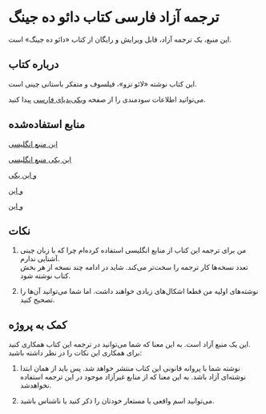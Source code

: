 # ترجمه آزاد فارسی کتاب دائو ده جینگ

این منبع، یک ترجمه آزاد، قابل ویرایش و رایگان از کتاب «دائو ده جینگ» است.

## درباره کتاب

این کتاب نوشته «لائو تزو»، فیلسوف و متفکر باستانی چینی است.

می‌توانید اطلاعات سودمندی را از صفحه [ویکی‌پدیای فارسی](https://fa.wikipedia.org/wiki/%D8%AF%D8%A7%D8%A6%D9%88_%D8%AF%D9%87_%D8%AC%DB%8C%D9%86%DA%AF) پیدا کنید.

## منابع استفاده‌شده



[این منبع انگلیسی](https://github.com/lovingawareness/tao-te-ching)

[این یکی منبع انگلیسی](https://standardebooks.org/ebooks/laozi/tao-te-ching/james-legge)

[و این یکی](http://classics.mit.edu/Lao/taote.mb.txt)

[و این](https://www.taoistic.com/taoteching-laotzu/)

[و این](https://www.wussu.com/laotzu/index.htm)


## نکات


1. من برای ترجمه این کتاب از منابع انگلیسی استفاده کرده‌ام چرا که با زبان چینی آشنایی ندارم.  
تعدد نسخه‌ها کار ترجمه را سخت‌تر می‌کند. شاید در ادامه چند نسخه از هر بخش کتاب نوشته شود.

2. نوشته‌های اولیه من قطعا اشکال‌های زیادی خواهند داشت. اما شما می‌توانید آن‌ها را تصحیح کنید.

## کمک به پروژه

این یک منبع آزاد است. به این معنا که شما می‌توانید در ترجمه این کتاب همکاری کنید.  
برای همکاری این نکات را در نظر داشته باشید:

1. نوشته شما با پروانه قانونی این کتاب منتشر خواهد شد. پس باید از همان ابتدا نوشته‌ای آزاد باشد. به این معنا که از منابع غیرآزاد موجود در این ترجمه استفاده نخواهد‌شد.

2. می‌توانید اسم واقعی یا مستعار خودتان را ذکر کنید یا ناشناس باشید.
